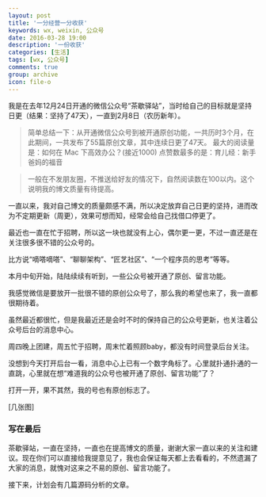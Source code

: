 ```yaml
---
layout: post
title: '一分经营一分收获'
keywords: wx, weixin, 公众号
date: 2016-03-28 19:00
description: '一份收获'
categories: [生活]
tags: [wx, 公众号]
comments: true
group: archive
icon: file-o
---
```


我是在去年12月24日开通的微信公众号“茶歇驿站”，当时给自己的目标就是坚持日更（结果：坚持了47天），一直到2月8日（农历新年）。

>简单总结一下：从开通微信公众号到被开通原创功能，一共历时3个月，在此期间，一共发布了55篇原创文章，其中连续日更了47天。
最大的阅读量是：如何在 Mac 下高效办公？(接近1000)
点赞数最多的是：育儿经：新手爸妈的福音

>一般在不发朋友圈，不推送给好友的情况下，自然阅读数在100以内。这个说明我的博文质量有待提高。

一直以来，我对自己博文的质量颇感不满，所以决定放弃自己日更的坚持，进而改为不定期更新（周更），效果可想而知，经常会给自己找借口停更了。

最近也一直在忙于招聘，所以这一块也就没有上心，偶尔更一更，不过一直还是在关注很多很不错的公众号的。

比方说“嘀嗒嘀嗒”、“聊聊架构”、“匠艺社区”、“一个程序员的思考”等等。

<!-- more -->

本月中旬开始，陆陆续续有听到，一些公众号被开通了原创、留言功能。

我感觉微信是要放开一批很不错的原创公众号了，那么我的希望也来了，我一直都很期待着。

虽然最近都很忙，但是我最近还是会时不时的保持自己的公众号更新，也关注着公众号后台的消息中心。

周四晚上团建，周五忙于招聘，周末忙着照顾baby，都没有时间登录后台关注。

没想到今天打开后台一看，消息中心上已有一个数字角标了。心里就扑通扑通的一直跳，心里就在想“难道我的公众号也被开通了原创、留言功能”了？

打开一开，果不其然，我的号也有原创标志了。

[几张图]

### 写在最后 ###

茶歇驿站，一直在坚持，一直也在提高博文的质量，谢谢大家一直以来的关注和建议。现在你们可以直接给我提意见了，我也会保证每天都上去看看的，不然遗漏了大家的消息，就愧对这来之不易的原创、留言功能了。

接下来，计划会有几篇源码分析的文章。